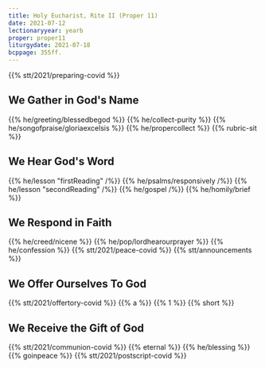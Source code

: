 ```yaml
---
title: Holy Eucharist, Rite II (Proper 11)
date: 2021-07-12
lectionaryyear: yearb
proper: proper11
liturgydate: 2021-07-18
bcppage: 355ff.
---
```

{{% stt/2021/preparing-covid %}}

## We Gather in God's Name
{{% he/greeting/blessedbegod %}}
{{% he/collect-purity %}}
{{% he/songofpraise/gloriaexcelsis %}}
{{% he/propercollect %}}
{{% rubric-sit %}}

## We Hear God's Word
{{% he/lesson "firstReading" /%}}
{{% he/psalms/responsively /%}}
{{% he/lesson "secondReading" /%}}
{{% he/gospel /%}}
{{% he/homily/brief %}}

## We Respond in Faith
{{% he/creed/nicene %}}
{{% he/pop/lordhearourprayer %}}
{{% he/confession %}}
{{% stt/2021/peace-covid %}}
{{% stt/announcements %}}

## We Offer Ourselves To God
{{% stt/2021/offertory-covid %}}
{{% a %}}
{{% 1 %}}
{{% short %}}

## We Receive the Gift of God
{{% stt/2021/communion-covid %}}
{{% eternal %}}
{{% he/blessing %}}
{{% goinpeace %}}
{{% stt/2021/postscript-covid %}}
